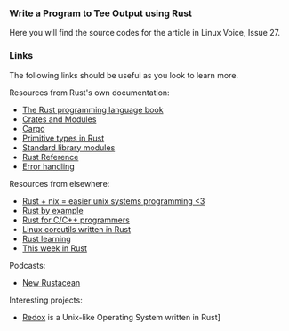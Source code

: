 ### Write a Program to Tee Output using Rust

Here you will find the source codes for the article in Linux Voice, Issue 27.

### Links

The following links should be useful as you look to learn more. 

Resources from Rust's own documentation:

- [The Rust programming language book](https://doc.rust-lang.org/book)
- [Crates and Modules](https://doc.rust-lang.org/book/crates-and-modules.html)
- [Cargo](http://doc.crates.io/guide.html)
- [Primitive types in Rust](https://doc.rust-lang.org/book/primitive-types.html)
- [Standard library modules](http://doc.rust-lang.org/std/#modules)
- [Rust Reference](https://doc.rust-lang.org/reference.html)
- [Error handling](https://doc.rust-lang.org/book/errorhandling.html)

Resources from elsewhere:

- [Rust + nix = easier unix systems programming <3](http://kamalmarhubi.com/blog/2016/04/13/rust-nix-easier-unix-systems-programming-3/)
- [Rust by example](http://rustbyexample.com/index.html)
- [Rust for C/C++ programmers](https://github.com/nrc/r4cppp)
- [Linux coreutils written in Rust](https://github.com/uutils/coreutils)
- [Rust learning](https://github.com/ctjhoa/rust-learning)
- [This week in Rust](https://this-week-in-rust.org/)

Podcasts:

- [New Rustacean](http://www.newrustacean.com/)

Interesting projects:

- [Redox](http://www.redox-os.org/) is a Unix-like Operating System written in Rust]
